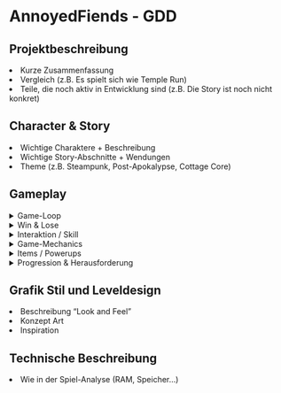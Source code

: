 # AnnoyedFiends - GDD

## Projektbeschreibung
<li>Kurze Zusammenfassung</li>
<li>Vergleich (z.B. Es spielt sich wie Temple Run)</li>
<li>Teile, die noch aktiv in Entwicklung sind (z.B. Die Story ist noch nicht konkret)</li>


## Character & Story
<li>Wichtige Charaktere + Beschreibung</li>
<li>Wichtige Story-Abschnitte + Wendungen</li>
<li>Theme (z.B. Steampunk, Post-Apokalypse, Cottage Core)</li>


## Gameplay
<details>
**<summary>Game-Loop</summary>**
_**Game-Loop-Sachen**_ <br>
Beschreibung
</details>

<details>
**<summary>Win & Lose</summary>**
_**Win & Lose-Sachen**_ <br>
Beschreibung
</details>

<details>
**<summary>Interaktion / Skill</summary>**
_**Interaktion-Sachen**_ <br>
Beschreibung
</details>

<details>
**<summary>Game-Mechanics</summary>**
_**Game-Mechanics-Sachen**_ <br>
Beschreibung
</details>

<details>
**<summary>Items / Powerups</summary>**
_**Items-Sachen**_ <br>
Beschreibung
</details>

<details>
**<summary>Progression & Herausforderung</summary>**
_**Progression-Sachen**_ <br>
Beschreibung
</details>


## Grafik Stil und Leveldesign
<li>Beschreibung “Look and Feel”</li>
<li>Konzept Art</li>
<li>Inspiration</li>


## Technische Beschreibung
<li>Wie in der Spiel-Analyse (RAM, Speicher...)</li>
